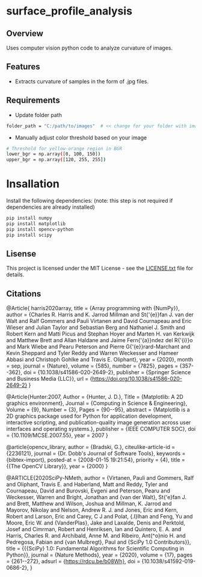 # surface_profile_analysis

## Overview
Uses computer vision python code to analyze curvature of images.

## Features
- Extracts curvature of samples in the form of .jpg files.

## Requirements
- Update folder path
```bash
folder_path = "C:/path/to/images"  # << change for your folder with images
```
- Manually adjust color threshold based on your image
```bash
# Threshold for yellow-orange region in BGR
lower_bgr = np.array([0, 100, 150])
upper_bgr = np.array([120, 255, 255])
```

# Insallation
Install the following dependencies:
(note: this step is not required if dependencies are already installed)
```bash
pip install numpy
pip install matplotlib
pip install opencv-python
pip install scipy
```
## Lisense
This project is licensed under the MIT License - see the [LICENSE.txt](LICENSE.txt) file for details.

## Citations
@Article{         harris2020array,
 title         = {Array programming with {NumPy}},
 author        = {Charles R. Harris and K. Jarrod Millman and St{\'{e}}fan J.
                 van der Walt and Ralf Gommers and Pauli Virtanen and David
                 Cournapeau and Eric Wieser and Julian Taylor and Sebastian
                 Berg and Nathaniel J. Smith and Robert Kern and Matti Picus
                 and Stephan Hoyer and Marten H. van Kerkwijk and Matthew
                 Brett and Allan Haldane and Jaime Fern{\'{a}}ndez del
                 R{\'{i}}o and Mark Wiebe and Pearu Peterson and Pierre
                 G{\'{e}}rard-Marchant and Kevin Sheppard and Tyler Reddy and
                 Warren Weckesser and Hameer Abbasi and Christoph Gohlke and
                 Travis E. Oliphant},
 year          = {2020},
 month         = sep,
 journal       = {Nature},
 volume        = {585},
 number        = {7825},
 pages         = {357--362},
 doi           = {10.1038/s41586-020-2649-2},
 publisher     = {Springer Science and Business Media {LLC}},
 url           = {https://doi.org/10.1038/s41586-020-2649-2}
}

@Article{Hunter:2007,
  Author    = {Hunter, J. D.},
  Title     = {Matplotlib: A 2D graphics environment},
  Journal   = {Computing in Science \& Engineering},
  Volume    = {9},
  Number    = {3},
  Pages     = {90--95},
  abstract  = {Matplotlib is a 2D graphics package used for Python for
  application development, interactive scripting, and publication-quality
  image generation across user interfaces and operating systems.},
  publisher = {IEEE COMPUTER SOC},
  doi       = {10.1109/MCSE.2007.55},
  year      = 2007
}

@article{opencv_library,
  author = {Bradski, G.},
  citeulike-article-id = {2236121},
  journal = {Dr. Dobb's Journal of Software Tools},
  keywords = {bibtex-import},
  posted-at = {2008-01-15 19:21:54},
  priority = {4},
  title = {{The OpenCV Library}},
  year = {2000}
}

@ARTICLE{2020SciPy-NMeth,
  author  = {Virtanen, Pauli and Gommers, Ralf and Oliphant, Travis E. and
            Haberland, Matt and Reddy, Tyler and Cournapeau, David and
            Burovski, Evgeni and Peterson, Pearu and Weckesser, Warren and
            Bright, Jonathan and {van der Walt}, St{\'e}fan J. and
            Brett, Matthew and Wilson, Joshua and Millman, K. Jarrod and
            Mayorov, Nikolay and Nelson, Andrew R. J. and Jones, Eric and
            Kern, Robert and Larson, Eric and Carey, C J and
            Polat, {\.I}lhan and Feng, Yu and Moore, Eric W. and
            {VanderPlas}, Jake and Laxalde, Denis and Perktold, Josef and
            Cimrman, Robert and Henriksen, Ian and Quintero, E. A. and
            Harris, Charles R. and Archibald, Anne M. and
            Ribeiro, Ant{\^o}nio H. and Pedregosa, Fabian and
            {van Mulbregt}, Paul and {SciPy 1.0 Contributors}},
  title   = {{{SciPy} 1.0: Fundamental Algorithms for Scientific
            Computing in Python}},
  journal = {Nature Methods},
  year    = {2020},
  volume  = {17},
  pages   = {261--272},
  adsurl  = {https://rdcu.be/b08Wh},
  doi     = {10.1038/s41592-019-0686-2},
}
